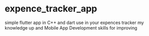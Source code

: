 # expence_tracker_app
simple flutter app in C++ and dart use in your expences tracker my knowledge up and Mobile App Development skills for improving
